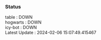 ### Status


table : DOWN  
hogwarts : DOWN  
icy-bot : DOWN  
Latest Update : 2024-02-06 15:07:49.415467
